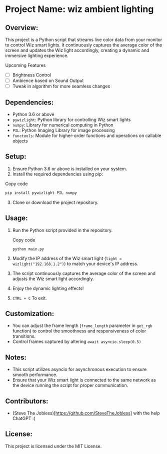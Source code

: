 # Project Name: wiz ambient lighting

## Overview:

This project is a Python script that streams live color data  from your monitor to control Wiz smart lights. It continuously captures the average color of the screen and updates the Wiz light accordingly, creating a dynamic and immersive lighting experience.

Upcoming Features
- [ ]  Brightness Control
- [ ] Ambience based on Sound Output
- [ ] Tweak in algorithm for more seamless changes

## Dependencies:

- Python 3.6 or above
- `pywizlight`: Python library for controlling Wiz smart lights
- `numpy`: Library for numerical computing in Python
- `PIL`: Python Imaging Library for image processing
- `functools`: Module for higher-order functions and operations on callable objects
## Setup:

1. Ensure Python 3.6 or above is installed on your system.
2. Install the required dependencies using pip:
    
Copy code

```python
pip install pywizlight PIL numpy
```

3. Clone or download the project repository.

## Usage:

1. Run the Python script provided in the repository.
    
    Copy code
    
    `python main.py`
    
2. Modify the IP address of the Wiz smart light (`light = wizlight("192.168.1.2")`) to match your device's IP address.
3. The script continuously captures the average color of the screen and adjusts the Wiz smart light accordingly.
4. Enjoy the dynamic lighting effects!
5. `CTRL + C` To exit.

## Customization:

- You can adjust the frame length (`frame_length` parameter in `get_rgb` function) to control the smoothness and responsiveness of color transitions.
- Control frames captured by altering `await asyncio.sleep(0.5)`


## Notes:

- This script utilizes asyncio for asynchronous execution to ensure smooth performance.
- Ensure that your Wiz smart light is connected to the same network as the device running the script for proper communication.

## Contributors:

- (Steve The Jobless)[https://github.com/SteveTheJobless] with the help ChatGPT :)

## License:

This project is licensed under the MIT License.
